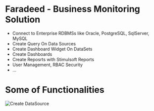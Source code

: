 # Faradeed - Business Monitoring Solution

  - Connect to Enterprise RDBMSs like Oracle, PostgreSQL, SqlServer, MySQL
  - Create Query On Data Sources
  - Create Dashboard Widget On DataSets
  - Create Dashboards 
  - Create Reposrts with Stimulsoft Reports
  - User Management, RBAC Security 
  - ...
  
  
# Some of Functionalities

![Create DataSource](https://raw.githubusercontent.com/username/projectname/branch/path/to/img.png)
